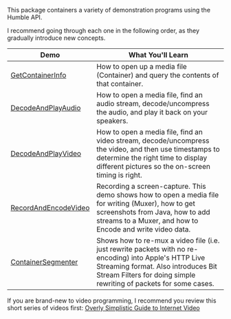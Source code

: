 This package containers a variety of demonstration programs using the Humble API.

I recommend going through each one in the following order, as they gradually introduce new
concepts.

| Demo | What You'll Learn |
| ------ | ------------------- |
| [GetContainerInfo](src/main/java/io/humble/video/demos/GetContainerInfo.java) | How to open up a media file (Container) and query the contents of that container. |
| [DecodeAndPlayAudio](src/main/java/io/humble/video/demos/DecodeAndPlayAudio.java) | How to open a media file, find an audio stream, decode/uncompress the audio, and play it back on your speakers. |
| [DecodeAndPlayVideo](src/main/java/io/humble/video/demos/DecodeAndPlayVideo.java) | How to open a media file, find an video stream, decode/uncompress the video, and then use timestamps to determine the right time to display different pictures so the on-screen timing is right. |
| [RecordAndEncodeVideo](src/main/java/io/humble/video/demos/RecordAndEncodeVideo.java) | Recording a screen-capture. This demo shows how to open a media file for writing (Muxer), how to get screenshots from Java, how to add streams to a Muxer, and how to Encode and write video data. |
| [ContainerSegmenter](src/main/java/io/humble/video/demos/ContainerSegmenter.java) | Shows how to re-mux a video file (i.e. just rewrite packets with no re-encoding) into Apple's HTTP Live Streaming format. Also introduces Bit Stream Filters for doing simple rewriting of packets for some cases. |

If you are brand-new to video programming, I recommend you review this short series of videos first: [Overly Simplistic Guide to Internet Video](http://blog.xuggle.com/2009/01/23/overly-simplistic-guide-to-internet-video)
